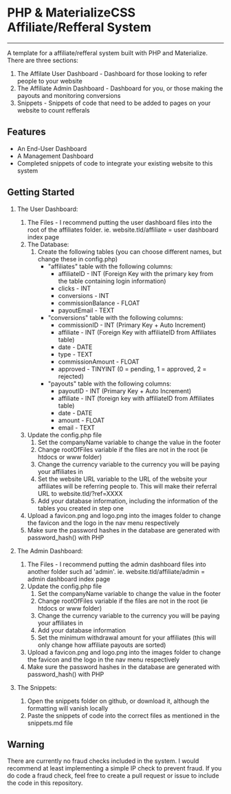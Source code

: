 # PHP & MaterializeCSS Affiliate/Refferal System
---
A template for a affiliate/refferal system built with PHP and Materialize. There are three sections:
1. The Affilate User Dashboard - Dashboard for those looking to refer people to your website
2. The Affiliate Admin Dashboard - Dashboard for you, or those making the payouts and monitoring conversions
3. Snippets - Snippets of code that need to be added to pages on your website to count refferals

## Features
- An End-User Dashboard
- A Management Dashboard
- Completed snippets of code to integrate your existing website to this system

## Getting Started
1. The User Dashboard:
    1. The Files - I recommend putting the user dashboard files into the root of the affiliates folder. ie. website.tld/affiliate = user dashboard index page
    2. The Database:
        1. Create the following tables (you can choose different names, but change these in config.php)
            - "affiliates" table with the following columns:
                - affiliateID - INT (Foreign Key with the primary key from the table containing login information)
                - clicks - INT
                - conversions - INT
                - commissionBalance - FLOAT
                - payoutEmail - TEXT
            - "conversions" table with the following columns:
                - commissionID - INT (Primary Key + Auto Increment)
                - affiliate - INT (Foreign Key with affiliateID from Affiliates table)
                - date - DATE
                - type - TEXT
                - commissionAmount - FLOAT
                - approved - TINYINT (0 = pending, 1 = approved, 2 = rejected)
            - "payouts" table with the following columns:
                - payoutID - INT (Primary Key + Auto Increment)
                - affiliate - INT (foreign key with affiliateID from Affiliates table)
                - date - DATE
                - amount - FLOAT
                - email - TEXT
    3. Update the config.php file
        1. Set the companyName variable to change the value in the footer
        2. Change rootOfFiles variable if the files are not in the root (ie htdocs or www folder)
        3. Change the currency variable to the currency you will be paying your affiliates in
        4. Set the website URL variable to the URL of the website your affiliates will be referring people to. This will make their referral URL to website.tld/?ref=XXXX
        5. Add your database information, including the information of the tables you created in step one
    4. Upload a favicon.png and logo.png into the images folder to change the favicon and the logo in the nav menu respectively
    5. Make sure the password hashes in the database are generated with password_hash() with PHP

2. The Admin Dashboard:
    1. The Files - I recommend putting the admin dashboard files into another folder such ad 'admin'. ie. website.tld/affiliate/admin = admin dashboard index page
    2. Update the config.php file
        1. Set the companyName variable to change the value in the footer
        2. Change rootOfFiles variable if the files are not in the root (ie htdocs or www folder)
        3. Change the currency variable to the currency you will be paying your affiliates in
        4. Add your database information
        5. Set the minimum withdrawal amount for your affiliates (this will only change how affiliate payouts are sorted)
    3. Upload a favicon.png and logo.png into the images folder to change the favicon and the logo in the nav menu respectively
    4. Make sure the password hashes in the database are generated with password_hash() with PHP

3. The Snippets:
    1. Open the snippets folder on github, or download it, although the formatting will vanish locally
    2. Paste the snippets of code into the correct files as mentioned in the snippets.md file

## Warning
There are currently no fraud checks included in the system. I would recommend at least implementing a simple IP check to prevent fraud. If you do code a fraud check, feel free to create a pull request or issue to include the code in this repository.